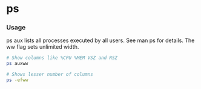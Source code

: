# ps

### Usage

ps aux lists all processes executed by all users. See man ps for details. The ww flag sets unlimited width.

```bash
# Show columns like %CPU %MEM VSZ and RSZ
ps auxww

# Shows lesser number of columns
ps -efww
```
